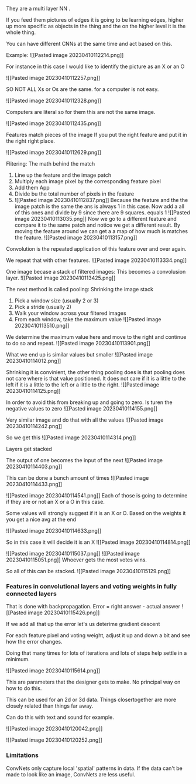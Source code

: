 They are a multi layer NN .

If you feed them pictures of edges it is going to be learning edges, higher up more specific as objects in the thing and the on the higher level it is the whole thing.

You can have different CNNs at the same time and act based on this.


Example:
![[Pasted image 20230410112214.png]]


For instance in this case I would like to identify the picture as an X or an O

![[Pasted image 20230410112257.png]]

SO NOT ALL Xs or Os are the same. for a computer is not easy.

![[Pasted image 20230410112328.png]]


Computers are literal so for them this are not the same image.

![[Pasted image 20230410112435.png]]

Features match pieces of the image
If you put the right feature and put it in the right right place.

![[Pasted image 20230410112629.png]]

Flitering:  The math behind the match
1. Line up the feature and the image patch
2. Multiply each image pixel by the corresponding feature pixel
3. Add them App
4. Divide bu the total number of pixels in the feature
5. ![[Pasted image 20230410112837.png]]
Because the feature and the the image patch is the same the ans is always 1  in this case. Now add a all of this ones and divide by 9 since there are 9 squares. equals 1
![[Pasted image 20230410113035.png]]
Now we go to a different feature and compare it to the same patch and notice we get a different result. By moving the feature around we can get a a map of how  much is matches the feature.
![[Pasted image 20230410113157.png]]

Convolution is the repeated application of this feature over and over again.

We repeat that with other features.
![[Pasted image 20230410113334.png]]


One image becase a stack of filtered images: This becomes a convolusion layer.
![[Pasted image 20230410113425.png]]

The next method is called pooling: Shrinking the image stack

1. Pick a window size (usually 2 or 3)
2. Pick a stride (usually 2)
3. Walk your window across your filtered images
4. From each window, take the maximum value
![[Pasted image 20230410113510.png]]

We determine the maximum value  here and move to the right and continue to do so and repeat.
![[Pasted image 20230410113901.png]]

What we end up is similar values but smaller
![[Pasted image 20230410114012.png]]

Shrinking it is convinient, the other thing pooling does is that pooling does not care where is that value positioned. It does not care if it is a little to the left if it is a little to the left or a little to the right.
![[Pasted image 20230410114125.png]]

In order to avoid this from breaking up and going to zero. Is turen the negative values to zero
![[Pasted image 20230410114155.png]]

Very similar image and do that with all the values
![[Pasted image 20230410114242.png]]

So we get this
![[Pasted image 20230410114314.png]]

Layers get stacked

The output of one becomes the input of the next
![[Pasted image 20230410114403.png]]

This can be done a bunch amount of times
![[Pasted image 20230410114433.png]]

![[Pasted image 20230410114541.png]]
Each of those is going to determine if they are or not  an X or a O in this case.

Some values will strongly suggest if it is an X or O. Based on the weights it you get a nice avg at the end

![[Pasted image 20230410114633.png]]

So in this case it will decide it is an X
![[Pasted image 20230410114814.png]]

![[Pasted image 20230410115037.png]]
![[Pasted image 20230410115051.png]]
Whoever gets the most votes wins.


So all of this can be stacked.
![[Pasted image 20230410115129.png]]


### Features in convolutional layers and voting weights in fully connected layers

That is done with backpropagation.
Error = right answer - actual answer
![[Pasted image 20230410115426.png]]

If we add all that up the error let's us deterime gradient descent

For each feature pixel and voting weight, adjust it up and down a bit and see how the error changes.


Doing that many times for lots of iterations and lots of steps help settle in a minimum. 

![[Pasted image 20230410115614.png]]

This are parameters that the designer gets to make.  No principal way on how to do this. 



This can be used for an 2d or 3d data. Things closertogether are more closely related than things far away.

Can do this with text and sound for example.

![[Pasted image 20230410120042.png]]

![[Pasted image 20230410120252.png]]


### Limitations 
ConvNets only capture local 'spatial' patterns in data. If the data can't be made to look like an  image, ConvNets are less useful.

